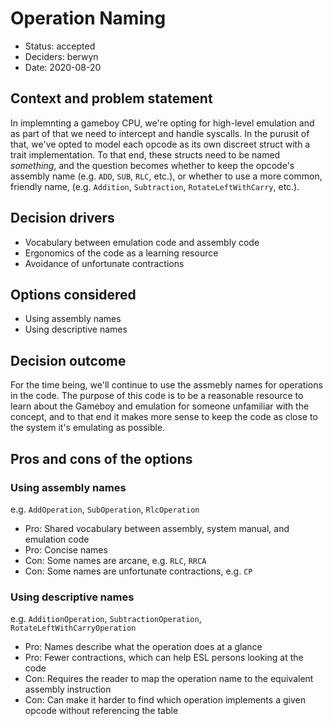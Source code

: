 # Operation Naming

* Status: accepted
* Deciders: berwyn
* Date: 2020-08-20

## Context and problem statement

In implemnting a gameboy CPU, we're opting for high-level emulation and as part of that we need to intercept and handle
syscalls. In the purusit of that, we've opted to model each opcode as its own discreet struct with a trait
implementation. To that end, these structs need to be named _something_, and the question becomes whether to keep the
opcode's assembly name (e.g. `ADD`, `SUB`, `RLC`, etc.), or whether to use a more common, friendly name, (e.g.
`Addition`, `Subtraction`, `RotateLeftWithCarry`, etc.).

## Decision drivers

* Vocabulary between emulation code and assembly code
* Ergonomics of the code as a learning resource
* Avoidance of unfortunate contractions

## Options considered

* Using assembly names
* Using descriptive names

## Decision outcome

For the time being, we'll continue to use the assmebly names for operations in the code. The purpose of this code is
to be a reasonable resource to learn about the Gameboy and emulation for someone unfamiliar with the concept, and to
that end it makes more sense to keep the code as close to the system it's emulating as possible.

## Pros and cons of the options

### Using assembly names

e.g. `AddOperation`, `SubOperation`, `RlcOperation`

* Pro: Shared vocabulary between assembly, system manual, and emulation code
* Pro: Concise names
* Con: Some names are arcane, e.g. `RLC`, `RRCA`
* Con: Some names are unfortunate contractions, e.g. `CP`

### Using descriptive names

e.g. `AdditionOperation`, `SubtractionOperation`, `RotateLeftWithCarryOperation`

* Pro: Names describe what the operation does at a glance
* Pro: Fewer contractions, which can help ESL persons looking at the code
* Con: Requires the reader to map the operation name to the equivalent assembly instruction
* Con: Can make it harder to find which operation implements a given opcode without referencing the table
